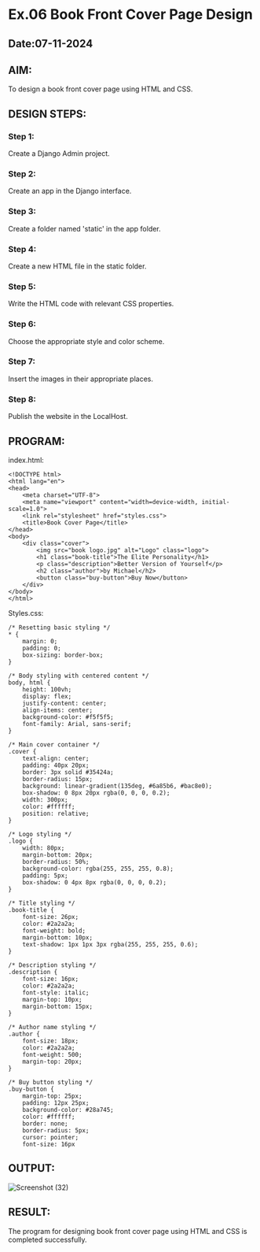 # Ex.06 Book Front Cover Page Design
## Date:07-11-2024

## AIM:
To design a book front cover page using HTML and CSS.

## DESIGN STEPS:

### Step 1:
Create a Django Admin project.

### Step 2:
Create an app in the Django interface.

### Step 3:
Create a folder named 'static' in the app folder.

### Step 4:
Create a new HTML file in the static folder.

### Step 5:
Write the HTML code with relevant CSS properties.

### Step 6:
Choose the appropriate style and color scheme.

### Step 7:
Insert the images in their appropriate places.

### Step 8:
Publish the website in the LocalHost.

## PROGRAM:
index.html:
```
<!DOCTYPE html>
<html lang="en">
<head>
    <meta charset="UTF-8">
    <meta name="viewport" content="width=device-width, initial-scale=1.0">
    <link rel="stylesheet" href="styles.css">
    <title>Book Cover Page</title>
</head>
<body>
    <div class="cover">
        <img src="book logo.jpg" alt="Logo" class="logo">
        <h1 class="book-title">The Elite Personality</h1>
        <p class="description">Better Version of Yourself</p>
        <h2 class="author">by Michael</h2>
        <button class="buy-button">Buy Now</button>
    </div>
</body>
</html>

```
Styles.css:
```
/* Resetting basic styling */
* {
    margin: 0;
    padding: 0;
    box-sizing: border-box;
}

/* Body styling with centered content */
body, html {
    height: 100vh;
    display: flex;
    justify-content: center;
    align-items: center;
    background-color: #f5f5f5;
    font-family: Arial, sans-serif;
}

/* Main cover container */
.cover {
    text-align: center;
    padding: 40px 20px;
    border: 3px solid #35424a;
    border-radius: 15px;
    background: linear-gradient(135deg, #6a85b6, #bac8e0);
    box-shadow: 0 8px 20px rgba(0, 0, 0, 0.2);
    width: 300px;
    color: #ffffff;
    position: relative;
}

/* Logo styling */
.logo {
    width: 80px;
    margin-bottom: 20px;
    border-radius: 50%;
    background-color: rgba(255, 255, 255, 0.8);
    padding: 5px;
    box-shadow: 0 4px 8px rgba(0, 0, 0, 0.2);
}

/* Title styling */
.book-title {
    font-size: 26px;
    color: #2a2a2a;
    font-weight: bold;
    margin-bottom: 10px;
    text-shadow: 1px 1px 3px rgba(255, 255, 255, 0.6);
}

/* Description styling */
.description {
    font-size: 16px;
    color: #2a2a2a;
    font-style: italic;
    margin-top: 10px;
    margin-bottom: 15px;
}

/* Author name styling */
.author {
    font-size: 18px;
    color: #2a2a2a;
    font-weight: 500;
    margin-top: 20px;
}

/* Buy button styling */
.buy-button {
    margin-top: 25px;
    padding: 12px 25px;
    background-color: #28a745;
    color: #ffffff;
    border: none;
    border-radius: 5px;
    cursor: pointer;
    font-size: 16px

```
## OUTPUT:
![Screenshot (32)](https://github.com/user-attachments/assets/a68cc9e9-b82e-4181-8aac-3a0df96b3b03)


## RESULT:
The program for designing book front cover page using HTML and CSS is completed successfully.

